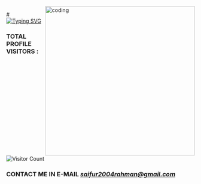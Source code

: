 <img align="right" alt="coding" width="400" src="https://github.com/SAIFUR-2009/SAIFUR-2009/blob/main/08503181a5c254f27a42981bfcf584d0.gif">

#[![Typing SVG](https://readme-typing-svg.herokuapp.com?font=Fira+Code&size=35&pause=1000&random=false&width=435&lines=ASSALAMULAIKUM;WELCOME+TO+MY+GITHUB)](https://git.io/typing-svg)



### TOTAL PROFILE VISITORS :

![Visitor Count](https://profile-counter.glitch.me/{SAIFUR-2009}/count.svg)
<br />




### CONTACT ME IN E-MAIL  *saifur2004rahman@gmail.com*
